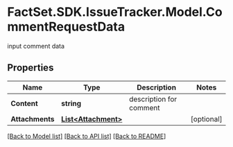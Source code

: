 # FactSet.SDK.IssueTracker.Model.CommentRequestData
input comment data

## Properties

Name | Type | Description | Notes
------------ | ------------- | ------------- | -------------
**Content** | **string** | description for comment | 
**Attachments** | [**List&lt;Attachment&gt;**](Attachment.md) |  | [optional] 

[[Back to Model list]](../README.md#documentation-for-models) [[Back to API list]](../README.md#documentation-for-api-endpoints) [[Back to README]](../README.md)

